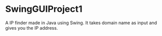 # SwingGUIProject1

A IP finder made in Java using Swing. It takes domain name as input and gives you the IP address.

